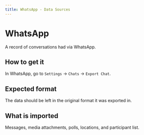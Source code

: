```yaml
---
title: WhatsApp - Data Sources
---
```


WhatsApp
==========

A record of conversations had via WhatsApp.


How to get it
-------------

In WhatsApp, go to `Settings` -> `Chats` -> `Export Chat`.


Expected format
---------------

The data should be left in the original format it was exported in.


What is imported
----------------

Messages, media attachments, polls, locations, and participant list.